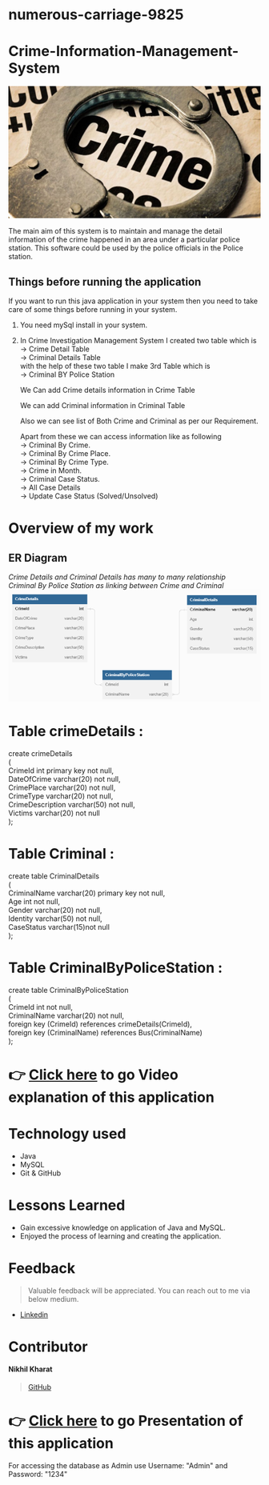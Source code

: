 # numerous-carriage-9825
# Crime-Information-Management-System

![Logo](https://github.com/nikhilkharat/numerous-carriage-9825/blob/day-5/Crime_Investigation_Management_System/Images/gs_article_img_157183295712.jpg)



The main aim of this system is to maintain and manage the detail information of the crime happened in  an  area under a particular police station. 
This software could be used by the police officials in the Police station.


## Things before running the application

If you want to run this java application in your system then you need to take care of some things before running in your system. 

1) You need mySql install in your system.

2) In Crime Investigation Management System I created two table which is<br>
   -> Crime Detail Table<br>
   -> Criminal Details Table<br>
   with the help of these two table I make 3rd Table which is<br>
   -> Criminal BY Police Station<br>
   
   We Can add Crime details information in Crime Table
   
   We can add Criminal information in Criminal Table
   
   Also we can see list of Both Crime and Criminal as per our Requirement.
   
   Apart from these we can access information like as following<br>
   -> Criminal By Crime.<br>
   -> Criminal By Crime Place.<br>
   -> Criminal By Crime Type.<br>
   -> Crime in Month.<br>
   -> Criminal Case Status.<br>
   -> All Case Details <br>
   -> Update Case Status (Solved/Unsolved)<br>

# Overview of my work

## **ER Diagram**
*Crime Details and Criminal Details has many to many relationship*
</br>
*Criminal By Police Station as linking between Crime and Criminal*
</br>
![Er diagram](https://github.com/nikhilkharat/numerous-carriage-9825/blob/main/Crime_Investigation_Management_System/Project/Table%20Relation.png)


Table crimeDetails :
====================
create crimeDetails <br>
(<br>
    CrimeId int primary key not null,<br>
    DateOfCrime varchar(20) not null,<br>
    CrimePlace varchar(20) not null,<br>
    CrimeType varchar(20) not null,<br>
    CrimeDescription varchar(50) not null,<br>
    Victims varchar(20) not null<br>
);

Table Criminal :
=====================
create table CriminalDetails<br>
(<br>
    CriminalName varchar(20) primary key not null,<br>
    Age int not null,<br>
    Gender varchar(20) not null,<br>
    Identity varchar(50) not null,<br>
    CaseStatus varchar(15)not null <br>
);

Table CriminalByPoliceStation :
==================
create table CriminalByPoliceStation <br>
(<br>
    CrimeId int not null,<br>
    CriminalName varchar(20) not null,<br>
    foreign key (CrimeId) references crimeDetails(CrimeId),<br>
    foreign key (CriminalName) references Bus(CriminalName)<br>
);

# 👉 [Click here](https://drive.google.com/drive/folders/1JwnBdND9C8S64GmKlAGUkVsOOgxlvpZW) to go Video explanation of this application 


# Technology used 

- Java
- MySQL
- Git & GitHub

# Lessons Learned

- Gain excessive knowledge on application of Java and MySQL.
- Enjoyed the process of learning and creating the application.


# Feedback
> Valuable feedback will be appreciated.
> You can reach out to me via below medium.

- [Linkedin](https://www.linkedin.com/in/nikhil-kharat-872608109)
# Contributor
#### Nikhil Kharat
>[GitHub](https://github.com/nikhilkharat)

# 👉 [Click here](https://github.com/nikhilkharat/numerous-carriage-9825/blob/main/Crime_Investigation_Management_System/Project/Crime%20System.pptx) to go Presentation of this application 

For accessing the database as Admin use Username: "Admin" and Password: "1234"
